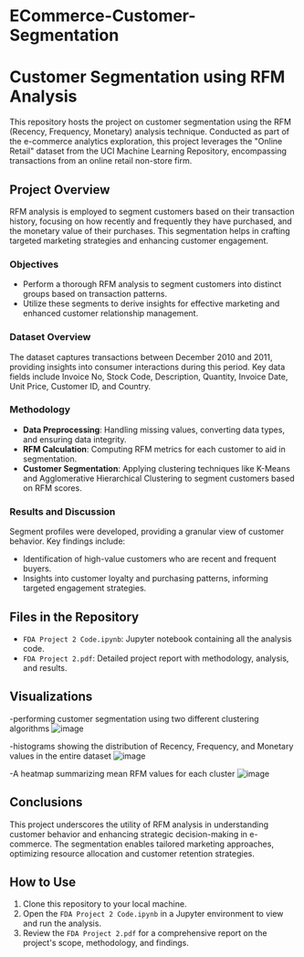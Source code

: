 # ECommerce-Customer-Segmentation
# Customer Segmentation using RFM Analysis

This repository hosts the project on customer segmentation using the RFM (Recency, Frequency, Monetary) analysis technique. Conducted as part of the e-commerce analytics exploration, this project leverages the "Online Retail" dataset from the UCI Machine Learning Repository, encompassing transactions from an online retail non-store firm.

## Project Overview

RFM analysis is employed to segment customers based on their transaction history, focusing on how recently and frequently they have purchased, and the monetary value of their purchases. This segmentation helps in crafting targeted marketing strategies and enhancing customer engagement.

### Objectives
- Perform a thorough RFM analysis to segment customers into distinct groups based on transaction patterns.
- Utilize these segments to derive insights for effective marketing and enhanced customer relationship management.

### Dataset Overview
The dataset captures transactions between December 2010 and 2011, providing insights into consumer interactions during this period. Key data fields include Invoice No, Stock Code, Description, Quantity, Invoice Date, Unit Price, Customer ID, and Country.

### Methodology
- **Data Preprocessing**: Handling missing values, converting data types, and ensuring data integrity.
- **RFM Calculation**: Computing RFM metrics for each customer to aid in segmentation.
- **Customer Segmentation**: Applying clustering techniques like K-Means and Agglomerative Hierarchical Clustering to segment customers based on RFM scores.

### Results and Discussion
Segment profiles were developed, providing a granular view of customer behavior. Key findings include:
- Identification of high-value customers who are recent and frequent buyers.
- Insights into customer loyalty and purchasing patterns, informing targeted engagement strategies.

## Files in the Repository
- `FDA Project 2 Code.ipynb`: Jupyter notebook containing all the analysis code.
- `FDA Project 2.pdf`: Detailed project report with methodology, analysis, and results.

## Visualizations
-performing customer segmentation using two different clustering algorithms
![image](https://github.com/sreeyagalla/ECommerce-Customer-Segmentation/assets/163912617/5f197f4c-954c-4c74-bb24-f5e94f8b46ed)

-histograms showing the distribution of Recency, Frequency, and Monetary values in the entire dataset
![image](https://github.com/sreeyagalla/ECommerce-Customer-Segmentation/assets/163912617/20abf4a2-798d-4ce2-9553-90d9cd7119b9)

-A heatmap summarizing mean RFM values for each cluster
![image](https://github.com/sreeyagalla/ECommerce-Customer-Segmentation/assets/163912617/845ae0b9-739e-4b5f-8908-5a8bb652802e)


## Conclusions
This project underscores the utility of RFM analysis in understanding customer behavior and enhancing strategic decision-making in e-commerce. The segmentation enables tailored marketing approaches, optimizing resource allocation and customer retention strategies.

## How to Use
1. Clone this repository to your local machine.
2. Open the `FDA Project 2 Code.ipynb` in a Jupyter environment to view and run the analysis.
3. Review the `FDA Project 2.pdf` for a comprehensive report on the project's scope, methodology, and findings.


